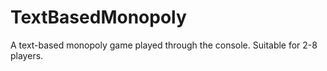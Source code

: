 # TextBasedMonopoly
A text-based monopoly game played through the console. Suitable for 2-8 players.
